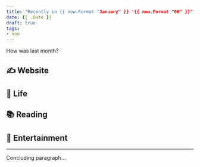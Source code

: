 ```yaml
---
title: "Recently in {{ now.Format "January" }} '{{ now.Format "06" }}"
date: {{ .Date }}
draft: true
tags:
- now
---
```


How was last month?

<!--more-->

## ✍️ Website

## 🍄 Life

## 📚 Reading

## 🍿 Entertainment

<hr>

Concluding paragraph...
